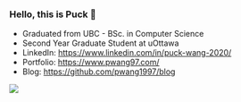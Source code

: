 ### Hello, this is Puck 👋

* Graduated from UBC - BSc. in Computer Science
* Second Year Graduate Student at uOttawa
* LinkedIn: https://www.linkedin.com/in/puck-wang-2020/
* Portfolio: https://www.pwang97.com/
* Blog: https://github.com/pwang1997/blog


<a href="https://github.com/pwang1997">
  <img src="https://github-readme-stats.yezihaohao.vercel.app/api?username=pwang1997&count_private=true&show_icons=true&icon_color=805AD5&text_color=718096&hide_title=true&bg_color=FFFFFF" align="left" />
</a>
